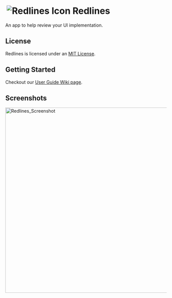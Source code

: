 #  ![Redlines Icon](RedlinesApp/Assets/favicon.ico) Redlines

An app to help review your UI implementation.

## License

Redlines is licensed under an [MIT License](LICENSE.md).

## Getting Started
Checkout our [User Guide Wiki page](https://github.com/Remi05/redlines/wiki/User-Guide).

## Screenshots

<img width="579" alt="Redlines_Screenshot" src="https://user-images.githubusercontent.com/12770956/112552593-523d2000-8d80-11eb-93c4-826b3e30b078.png">
